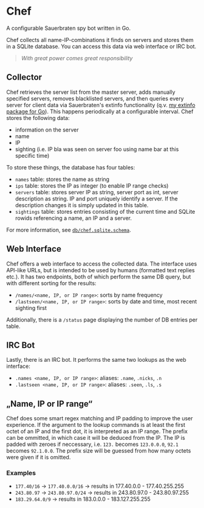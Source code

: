 # Chef

A configurable Sauerbraten spy bot written in Go.

Chef collects all name-IP-combinations it finds on servers and stores them in a SQLite database. You can access this data via web interface or IRC bot.

> *With great power comes great responsibility*


## Collector

Chef retrieves the server list from the master server, adds manually specified servers, removes blacklisted servers, and then queries every server for client data via Sauerbraten's extinfo functionality (q.v. [my extinfo package for Go](http://github.com/sauerbraten/extinfo)). This happens periodically at a configurable interval. Chef stores the following data:

- information on the server
- name
- IP
- sighting (i.e. IP bla was seen on server foo using name bar at this specific time)

To store these things, the database has four tables:

- `names` table: stores the name as string
- `ips` table: stores the IP as integer (to enable IP range checks)
- `servers` table: stores server IP as string, server port as int, server description as string. IP and port uniquely identify a server. If the description changes it is simply updated in this table.
- `sightings` table: stores entries consisting of the current time and SQLite rowids referencing a name, an IP and a server.

For more information, see [`db/chef.sqlite.schema`](https://github.com/sauerbraten/chef/blob/master/db/chef.sqlite.schema).


## Web Interface

Chef offers a web interface to access the collected data. The interface uses API-like URLs, but is intended to be used by humans (formatted text replies etc.). It has two endpoints, both of which perform the same DB query, but with different sorting for the results:

- `/names/<name, IP, or IP range>`: sorts by name frequency
- `/lastseen/<name, IP, or IP range>`: sorts by date and time, most recent sighting first

Additionally, there is a `/status` page displaying the number of DB entries per table.


## IRC Bot

Lastly, there is an IRC bot. It performs the same two lookups as the web interface:

- `.names <name, IP, or IP range>`: aliases: `.name`, `.nicks`, `.n`
- `.lastseen <name, IP, or IP range>`: aliases: `.seen`, `.ls`, `.s`


## „Name, IP or IP range“

Chef does some smart regex matching and IP padding to improve the user experience. If the argument to the lookup commands is at least the first octet of an IP and the first dot, it is interpreted as an IP range. The prefix can be ommitted, in which case it will be deduced from the IP. The IP is padded with zeroes if neccessary, i.e. `123.` becomes `123.0.0.0`, `92.1` becomes `92.1.0.0`. The prefix size will be guessed from how many octets were given if it is omitted.

### Examples

- `177.40/16` → `177.40.0.0/16` → results in 177.40.0.0 - 177.40.255.255
- `243.80.97` → `243.80.97.0/24` → results in 243.80.97.0 - 243.80.97.255
- `183.29.64.0/9` → results in 183.0.0.0 - 183.127.255.255